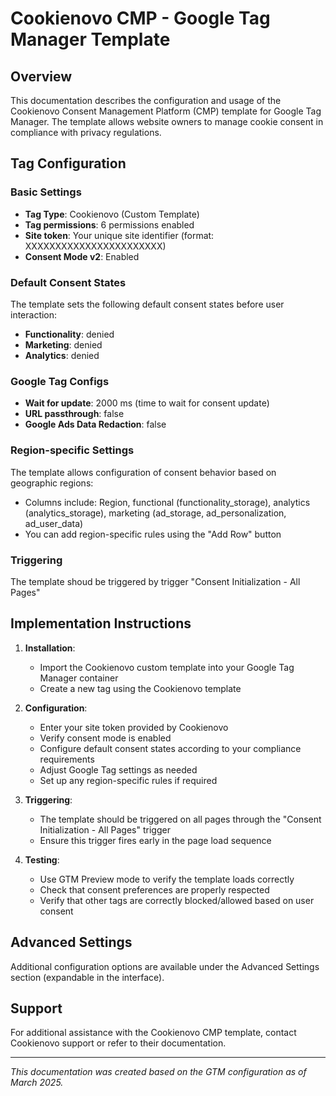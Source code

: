 # Cookienovo CMP - Google Tag Manager Template
## Overview

This documentation describes the configuration and usage of the Cookienovo Consent Management Platform (CMP) template for Google Tag Manager. The template allows website owners to manage cookie consent in compliance with privacy regulations.

## Tag Configuration

### Basic Settings
- **Tag Type**: Cookienovo (Custom Template)
- **Tag permissions**: 6 permissions enabled
- **Site token**: Your unique site identifier (format: XXXXXXXXXXXXXXXXXXXXXXX)
- **Consent Mode v2**: Enabled

### Default Consent States
The template sets the following default consent states before user interaction:
- **Functionality**: denied
- **Marketing**: denied
- **Analytics**: denied

### Google Tag Configs
- **Wait for update**: 2000 ms (time to wait for consent update)
- **URL passthrough**: false
- **Google Ads Data Redaction**: false

### Region-specific Settings
The template allows configuration of consent behavior based on geographic regions:
- Columns include: Region, functional (functionality_storage), analytics (analytics_storage), marketing (ad_storage, ad_personalization, ad_user_data)
- You can add region-specific rules using the "Add Row" button

### Triggering
The template shoud be triggered by trigger "Consent Initialization - All Pages"

## Implementation Instructions

1. **Installation**:
   - Import the Cookienovo custom template into your Google Tag Manager container
   - Create a new tag using the Cookienovo template

2. **Configuration**:
   - Enter your site token provided by Cookienovo
   - Verify consent mode is enabled
   - Configure default consent states according to your compliance requirements
   - Adjust Google Tag settings as needed
   - Set up any region-specific rules if required

3. **Triggering**:
   - The template should be triggered on all pages through the "Consent Initialization - All Pages" trigger
   - Ensure this trigger fires early in the page load sequence

4. **Testing**:
   - Use GTM Preview mode to verify the template loads correctly
   - Check that consent preferences are properly respected
   - Verify that other tags are correctly blocked/allowed based on user consent

## Advanced Settings

Additional configuration options are available under the Advanced Settings section (expandable in the interface).

## Support

For additional assistance with the Cookienovo CMP template, contact Cookienovo support or refer to their documentation.

---

*This documentation was created based on the GTM configuration as of March 2025.*